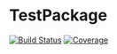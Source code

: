 # TestPackage

[![Build Status](https://github.com/hendrikbecker99/TestPackage.jl/actions/workflows/CI.yml/badge.svg?branch=main)](https://github.com/hendrikbecker99/TestPackage.jl/actions/workflows/CI.yml?query=branch%3Amain)
[![Coverage](https://codecov.io/gh/hendrikbecker99/TestPackage.jl/branch/main/graph/badge.svg)](https://codecov.io/gh/hendrikbecker99/TestPackage.jl)


 
